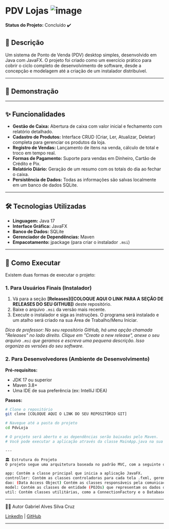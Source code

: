 # PDV Lojas ![image](https://github.com/user-attachments/assets/3abeee42-95cc-4bfb-b47d-6fd9cb8259d6)


**Status do Projeto:** Concluído ✔️

## 📝 Descrição

Um sistema de Ponto de Venda (PDV) desktop simples, desenvolvido em Java com JavaFX. O projeto foi criado como um exercício prático para cobrir o ciclo completo de desenvolvimento de software, desde a concepção e modelagem até a criação de um instalador distribuível.

---

## 📸 Demonstração


---

## ✨ Funcionalidades

* **Gestão de Caixa:** Abertura de caixa com valor inicial e fechamento com relatório detalhado.
* **Cadastro de Produtos:** Interface CRUD (Criar, Ler, Atualizar, Deletar) completa para gerenciar os produtos da loja.
* **Registro de Vendas:** Lançamento de itens na venda, cálculo de total e troco em tempo real.
* **Formas de Pagamento:** Suporte para vendas em Dinheiro, Cartão de Crédito e Pix.
* **Relatório Diário:** Geração de um resumo com os totais do dia ao fechar o caixa.
* **Persistência de Dados:** Todas as informações são salvas localmente em um banco de dados SQLite.

---

## 🛠️ Tecnologias Utilizadas

* **Linguagem:** Java 17
* **Interface Gráfica:** JavaFX
* **Banco de Dados:** SQLite
* **Gerenciador de Dependências:** Maven
* **Empacotamento:** jpackage (para criar o instalador `.msi`)

---

## 🚀 Como Executar

Existem duas formas de executar o projeto:

### 1. Para Usuários Finais (Instalador)

1.  Vá para a seção **[Releases]([COLOQUE AQUI O LINK PARA A SEÇÃO DE RELEASES DO SEU GITHUB])** deste repositório.
2.  Baixe o arquivo `.msi` da versão mais recente.
3.  Execute o instalador e siga as instruções. O programa será instalado e um atalho será criado na sua Área de Trabalho/Menu Iniciar.

*Dica de professor: No seu repositório GitHub, há uma opção chamada "Releases" no lado direito. Clique em "Create a new release", anexe o seu arquivo `.msi` que geramos e escreva uma pequena descrição. Isso organiza as versões do seu software.*

### 2. Para Desenvolvedores (Ambiente de Desenvolvimento)

**Pré-requisitos:**
* JDK 17 ou superior
* Maven 3.8+
* Uma IDE de sua preferência (ex: IntelliJ IDEA)

**Passos:**
```bash
# Clone o repositório
git clone [COLOQUE AQUI O LINK DO SEU REPOSITÓRIO GIT]

# Navegue até a pasta do projeto
cd PdvLoja

# O projeto será aberto e as dependências serão baixadas pelo Maven.
# Você pode executar a aplicação através da classe MainApp.java na sua IDE.

---

🏛️ Estrutura do Projeto
O projeto segue uma arquitetura baseada no padrão MVC, com a seguinte divisão de pacotes:

app: Contém a classe principal que inicia a aplicação JavaFX.
controller: Contém as classes controladoras para cada tela .fxml, gerenciando a interação do usuário.
dao: (Data Access Object) Contém as classes responsáveis pela comunicação direta com o banco de dados (operações SQL).
model: Contém as classes de entidade (POJOs) que representam os dados do sistema (Produto, Venda, etc.).
util: Contém classes utilitárias, como a ConnectionFactory e o DatabaseInitializer.

```

---

👨‍💻 Autor
Gabriel Alves Silva Cruz

[LinkedIn](https://www.linkedin.com/in/gabriel-cruz-4a950a275/) | [GitHub]([https://github.com/GabrielCruz02])


---
